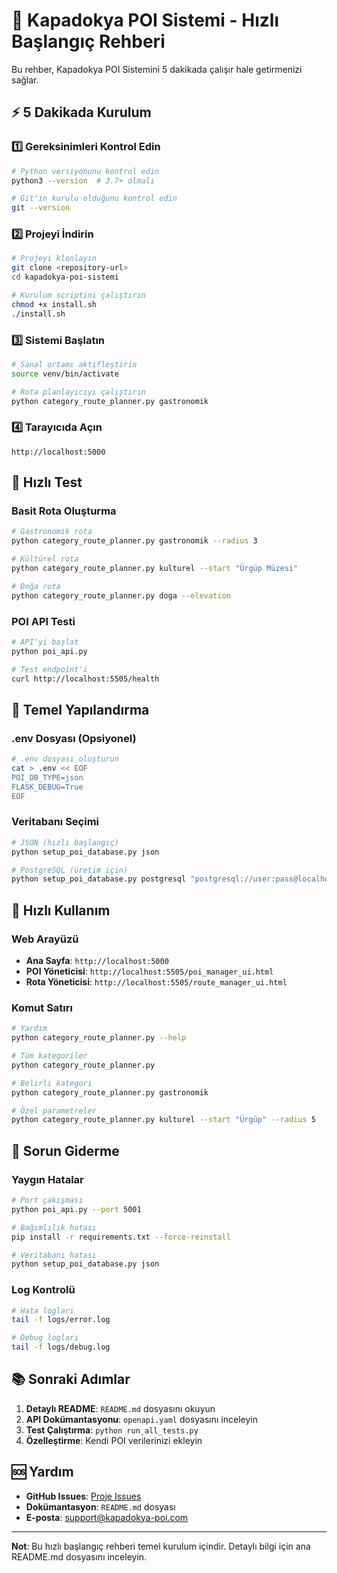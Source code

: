# 🚀 Kapadokya POI Sistemi - Hızlı Başlangıç Rehberi

Bu rehber, Kapadokya POI Sistemini 5 dakikada çalışır hale getirmenizi sağlar.

## ⚡ 5 Dakikada Kurulum

### 1️⃣ Gereksinimleri Kontrol Edin
```bash
# Python versiyonunu kontrol edin
python3 --version  # 3.7+ olmalı

# Git'in kurulu olduğunu kontrol edin
git --version
```

### 2️⃣ Projeyi İndirin
```bash
# Projeyi klonlayın
git clone <repository-url>
cd kapadokya-poi-sistemi

# Kurulum scriptini çalıştırın
chmod +x install.sh
./install.sh
```

### 3️⃣ Sistemi Başlatın
```bash
# Sanal ortamı aktifleştirin
source venv/bin/activate

# Rota planlayıcıyı çalıştırın
python category_route_planner.py gastronomik
```

### 4️⃣ Tarayıcıda Açın
```
http://localhost:5000
```

## 🎯 Hızlı Test

### Basit Rota Oluşturma
```bash
# Gastronomik rota
python category_route_planner.py gastronomik --radius 3

# Kültürel rota
python category_route_planner.py kulturel --start "Ürgüp Müzesi"

# Doğa rota
python category_route_planner.py doga --elevation
```

### POI API Testi
```bash
# API'yi başlat
python poi_api.py

# Test endpoint'i
curl http://localhost:5505/health
```

## 🔧 Temel Yapılandırma

### .env Dosyası (Opsiyonel)
```bash
# .env dosyası oluşturun
cat > .env << EOF
POI_DB_TYPE=json
FLASK_DEBUG=True
EOF
```

### Veritabanı Seçimi
```bash
# JSON (hızlı başlangıç)
python setup_poi_database.py json

# PostgreSQL (üretim için)
python setup_poi_database.py postgresql "postgresql://user:pass@localhost/db"
```

## 📱 Hızlı Kullanım

### Web Arayüzü
- **Ana Sayfa**: `http://localhost:5000`
- **POI Yöneticisi**: `http://localhost:5505/poi_manager_ui.html`
- **Rota Yöneticisi**: `http://localhost:5505/route_manager_ui.html`

### Komut Satırı
```bash
# Yardım
python category_route_planner.py --help

# Tüm kategoriler
python category_route_planner.py

# Belirli kategori
python category_route_planner.py gastronomik

# Özel parametreler
python category_route_planner.py kulturel --start "Ürgüp" --radius 5
```

## 🚨 Sorun Giderme

### Yaygın Hatalar
```bash
# Port çakışması
python poi_api.py --port 5001

# Bağımlılık hatası
pip install -r requirements.txt --force-reinstall

# Veritabanı hatası
python setup_poi_database.py json
```

### Log Kontrolü
```bash
# Hata logları
tail -f logs/error.log

# Debug logları
tail -f logs/debug.log
```

## 📚 Sonraki Adımlar

1. **Detaylı README**: `README.md` dosyasını okuyun
2. **API Dokümantasyonu**: `openapi.yaml` dosyasını inceleyin
3. **Test Çalıştırma**: `python run_all_tests.py`
4. **Özelleştirme**: Kendi POI verilerinizi ekleyin

## 🆘 Yardım

- **GitHub Issues**: [Proje Issues](https://github.com/username/kapadokya-poi-sistemi/issues)
- **Dokümantasyon**: `README.md` dosyası
- **E-posta**: support@kapadokya-poi.com

---

**Not**: Bu hızlı başlangıç rehberi temel kurulum içindir. Detaylı bilgi için ana README.md dosyasını inceleyin.
